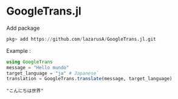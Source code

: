 # GoogleTrans.jl

Add package

```julia
pkg> add https://github.com/lazarusA/GoogleTrans.jl.git

```

Example :

```julia
using GoogleTrans
message = "Hello mundo"
target_language = "ja" # Japanese`
translation = GoogleTrans.translate(message, target_language)
```
```
"こんにちは世界"
```
